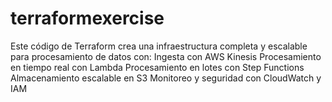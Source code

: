 # terraformexercise
Este código de Terraform crea una infraestructura completa y escalable para procesamiento de datos con:
Ingesta con AWS Kinesis
Procesamiento en tiempo real con Lambda
Procesamiento en lotes con Step Functions
Almacenamiento escalable en S3
Monitoreo y seguridad con CloudWatch y IAM

